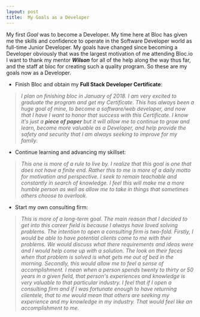 ```yaml
---
layout: post
title:  My Goals as a Developer
---
```

My first *Goal* was to become a Developer. My time here at Bloc has given me the skills and confidence to operate in the Software Developer world as full-time Junior Developer. My goals have changed since becoming a Developer obviously that was the largest motivation of me attending Bloc.io I want to thank my mentor *__Wilson__* for all of the help along the way thus far, and the staff at bloc for creating such a quality program. So these are my goals now as a Developer.

* Finish Bloc and obtain my __Full Stack Developer Certificate__:

>*I plan on finishing bloc in January of 2018.  I am very excited to graduate the program and get my Certificate.  This has always been a huge goal of mine, to become a software/web developer, and now that I have I want to honor that success with this Certificate. I know it's just a __piece of paper__ but it will allow me to continue to grow and learn, become more valuable as a Developer, and help provide the safety and security that I am always seeking to improve for my family.*

* Continue learning and advancing my skillset:

>*This one is more of a rule to live by. I realize that this goal is one that does not have a finite end.  Rather this to me is more of a daily motto for motivation and perspective. I seek to remain teachable and constantly in search of knowledge. I feel this will make me a more humble person as well as allow me to take in things that sometimes others choose to overlook.*

* Start my own consulting firm:

>*This is more of a long-term goal. The main reason that I decided to get into this career field is because I always have loved solving problems. The intention to open a consulting firm is two-fold.
Firstly, I would be able to have potential clients come to me with their problems. We would discuss what there requirements and ideas were and I would help come up with a solution. The look on their faces when that problem is solved is what gets me out of bed in the morning. Secondly, this would allow me to feel a sense of accomplishment. I mean when a person spends twenty to thirty or 50 years in a given field, that person's experiences and knowledge is very valuable to that particular industry. I feel that if I open a consulting firm and if I was fortunate enough to have returning clientele, that to me would mean that others are seeking my experience and my knowledge in my industry. That would feel like an accomplishment to me.*
